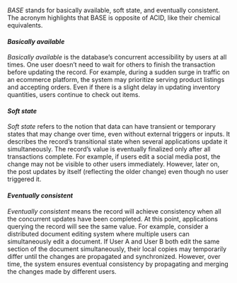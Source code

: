 _BASE_ stands for basically available, soft state, and eventually consistent. The acronym highlights that BASE is opposite of ACID, like their chemical equivalents.

#### ****_Basically available_****

_Basically available_ is the database’s concurrent accessibility by users at all times. One user doesn’t need to wait for others to finish the transaction before updating the record. For example, during a sudden surge in traffic on an ecommerce platform, the system may prioritize serving product listings and accepting orders. Even if there is a slight delay in updating inventory quantities, users continue to check out items.

#### ****_Soft state_****

_Soft state_ refers to the notion that data can have transient or temporary states that may change over time, even without external triggers or inputs. It describes the record’s transitional state when several applications update it simultaneously. The record’s value is eventually finalized only after all transactions complete. For example, if users edit a social media post, the change may not be visible to other users immediately. However, later on, the post updates by itself (reflecting the older change) even though no user triggered it.

#### ****_Eventually consistent_****

_Eventually consistent_ means the record will achieve consistency when all the concurrent updates have been completed. At this point, applications querying the record will see the same value. For example, consider a distributed document editing system where multiple users can simultaneously edit a document. If User A and User B both edit the same section of the document simultaneously, their local copies may temporarily differ until the changes are propagated and synchronized. However, over time, the system ensures eventual consistency by propagating and merging the changes made by different users.